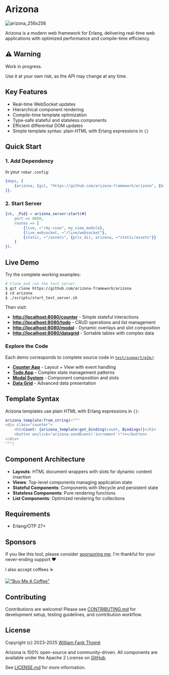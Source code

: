 # Arizona

![arizona_256x256](https://github.com/arizona-framework/arizona/assets/35941533/88b76a0c-0dfc-4f99-8608-b0ebd9c9fbd9)

Arizona is a modern web framework for Erlang, delivering real-time web applications with optimized
performance and compile-time efficiency.

## ⚠️ Warning

Work in progress.

Use it at your own risk, as the API may change at any time.

## Key Features

- Real-time WebSocket updates
- Hierarchical component rendering
- Compile-time template optimization
- Type-safe stateful and stateless components
- Efficient differential DOM updates
- Simple template syntax: plain HTML with Erlang expressions in `{}`

## Quick Start

### 1. Add Dependency

In your `rebar.config`:

```erlang
{deps, [
    {arizona, {git, "https://github.com/arizona-framework/arizona", {branch, "main"}}}
]}.
```

### 2. Start Server

```erlang
{ok, _Pid} = arizona_server:start(#{
    port => 8080,
    routes => [
        {live, ~"/my-view", my_view_module},
        {live_websocket, ~"/live/websocket"},
        {static, ~"/assets", {priv_dir, arizona, ~"static/assets"}}
    ]
}).
```

## Live Demo

Try the complete working examples:

```bash
# Clone and run the test server
$ git clone https://github.com/arizona-framework/arizona
$ cd arizona
$ ./scripts/start_test_server.sh
```

Then visit:

- **<http://localhost:8080/counter>** - Simple stateful interactions
- **<http://localhost:8080/todo>** - CRUD operations and list management
- **<http://localhost:8080/modal>** - Dynamic overlays and slot composition
- **<http://localhost:8080/datagrid>** - Sortable tables with complex data

### Explore the Code

Each demo corresponds to complete source code in [`test/support/e2e/`](test/support/e2e/):

- **[Counter App](test/support/e2e/counter/)** - Layout + View with event handling
- **[Todo App](test/support/e2e/todo/)** - Complex state management patterns
- **[Modal System](test/support/e2e/modal/)** - Component composition and slots
- **[Data Grid](test/support/e2e/datagrid/)** - Advanced data presentation

## Template Syntax

Arizona templates use plain HTML with Erlang expressions in `{}`:

```erlang
arizona_template:from_string(~"""
<div class="counter">
    <h1>Count: {arizona_template:get_binding(count, Bindings)}</h1>
    <button onclick="arizona.sendEvent('increment')">+</button>
</div>
""")
```

## Component Architecture

- **Layouts**: HTML document wrappers with slots for dynamic content insertion
- **Views**: Top-level components managing application state
- **Stateful Components**: Components with lifecycle and persistent state
- **Stateless Components**: Pure rendering functions
- **List Components**: Optimized rendering for collections

## Requirements

- Erlang/OTP 27+

## Sponsors

If you like this tool, please consider [sponsoring me](https://github.com/sponsors/williamthome).
I'm thankful for your never-ending support :heart:

I also accept coffees :coffee:

[!["Buy Me A Coffee"](https://www.buymeacoffee.com/assets/img/custom_images/orange_img.png)](https://www.buymeacoffee.com/williamthome)

## Contributing

Contributions are welcome! Please see [CONTRIBUTING.md](CONTRIBUTING.md) for development setup,
testing guidelines, and contribution workflow.

## License

Copyright (c) 2023-2025 [William Fank Thomé](https://github.com/williamthome)

Arizona is 100% open-source and community-driven. All components are
available under the Apache 2 License on [GitHub](https://github.com/williamthome/arizona).

See [LICENSE.md](LICENSE.md) for more information.
